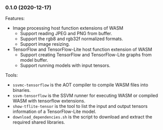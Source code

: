 ### 0.1.0 (2020-12-17)

Features:

* Image processing host function extensions of WASM
  * Support reading JPEG and PNG from buffer.
  * Support the rgb8 and rgb32f normalized formats.
  * Support image resizing.
* TensorFlow and TensorFlow-Lite host function extension of WASM
  * Support creating TensorFlow and TensorFlow-Lite graphs from model buffer.
  * Support running models with input tensors.

Tools:

* `ssvmc-tensorflow` is the AOT compiler to compile WASM files into binaries.
* `ssvm-tensorflow` is the SSVM runner for executing WASM or compiled WASM with tensorflow extensions.
* `show-tflite-tensor` is the tool to list the input and output tensors information of a TensorFlow-Lite model.
* `download_dependencies.sh` is the script to download and extract the required shared libraries.
